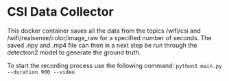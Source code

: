 # CSI Data Collector

This docker container saves all the data from the topics /wifi/csi and /wifi/realsense/color/image_raw for a specified number of seconds.
The saved .npy and .mp4 file can then in a next step be run through the detectron2 model to generate the ground truth.

To start the recording process use the following command:
```python3 main.py --duration 900 --video```
